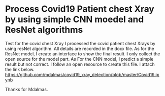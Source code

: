# Process Covid19 Patient chest Xray by using simple CNN moedel and ResNet algorithms
Test for the covid chest Xray
I processed the covid patient chest Xrays by using resNet algorithm. 
All details are recorded in the docx file. 
As for the ResNet model, I create an interface to show the final result. I only collect the open source for the model part. 
As For the CNN model, I predict a simple result but not correct. I follow an open resource to create this file. I attach the link below. 
https://github.com/mdalmas/covid19_xray_detection/blob/master/Covid19.ipynb

Thanks for Mdalmas. 
